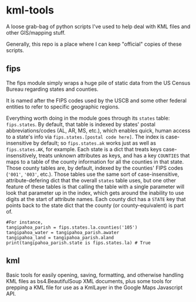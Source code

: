 # kml-tools
A loose grab-bag of python scripts I've used to help deal with KML files and other GIS/mapping stuff.

Generally, this repo is a place where I can keep "official" copies of these scripts.

## fips

The fips module simply wraps a huge pile of static data from the US Census Bureau regarding states and counties.

It is named after the FIPS codes used by the USCB and some other federal entities to refer to specific geographic regions.

Everything worth doing in the module goes through its `states` table: `fips.states`.  By default, that table is indexed by states' postal abbreviations/codes (AL, AR, MS, etc.), which enables quick, human access to a state's info via `fips.states.[postal code here]`. The index is case-insensitive by default; so `fips.states.ak` works just as well as `fips.states.AK`, for example.  Each state is a dict that treats keys case-insensitively, treats unknown attributes as keys, and has a key `COUNTIES` that maps to a table of the county information for all the counties in that state. Those county tables are, by default, indexed by the counties' FIPS codes (`'001'`, `'003'`, etc.). Those tables use the same sort of case-insensitive, attribute-defering dict that the overall `states` table uses, but one other feature of these tables is that calling the table with a single parameter will look that parameter up in the index, which gets around the inability to use digits at the start of attribute names.  Each county dict has a `STATE` key that points back to the state dict that the county (or county-equivalent) is part of.

    #For instance, 
    tangipahoa_parish = fips.states.la.counties('105')
    tangipahoa_water = tangipahoa_parish.awater
    tangipahoa_land = tangipahoa_parish.aland
    print(tangipahoa_parish.state is fips.states.la) # True

## kml

Basic tools for easily opening, saving, formatting, and otherwise handling KML files as bs4.BeautifulSoup XML documents, plus some tools for prepping a KML file for use as a KmlLayer in the Google Maps Javascript API.


